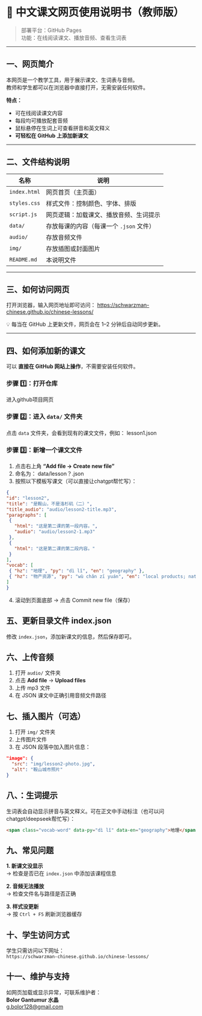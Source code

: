 # 📘 中文课文网页使用说明书（教师版）

> 部署平台：GitHub Pages  
> 功能：在线阅读课文、播放音频、查看生词表  

---

## 一、网页简介

本网页是一个教学工具，用于展示课文、生词表与音频。  
教师和学生都可以在浏览器中直接打开，无需安装任何软件。

**特点：**
- 可在线阅读课文内容  
- 每段均可播放配套音频  
- 鼠标悬停在生词上可查看拼音和英文释义  
- **可轻松在 GitHub 上添加新课文** 

---

## 二、文件结构说明

| 名称 | 说明 |
|------|------|
| `index.html` | 网页首页（主页面） |
| `styles.css` | 样式文件：控制颜色、字体、排版 |
| `script.js` | 网页逻辑：加载课文、播放音频、生词提示 |
| `data/` | 存放每课的内容（每课一个 `.json` 文件） |
| `audio/` | 存放音频文件 |
| `img/` | 存放插图或封面图片 |
| `README.md` | 本说明文件 |

---

## 三、如何访问网页

打开浏览器，输入网页地址即可访问：
https://schwarzman-chinese.github.io/chinese-lessons/

💡 每当在 GitHub 上更新文件，网页会在 1–2 分钟后自动同步更新。

---

## 四、如何添加新的课文

可以 **直接在 GitHub 网站上操作**，不需要安装任何软件。

### 步骤 1️⃣：打开仓库
进入github项目网页

### 步骤 2️⃣：进入 `data/` 文件夹
点击 `data` 文件夹，会看到现有的课文文件，例如：
lesson1.json

### 步骤 3️⃣：新增一个课文文件
1. 点击右上角 **“Add file → Create new file”**  
2. 命名为：
data/lesson？.json
3. 按照以下模板写课文（可以直接让chatgpt帮忙写）：

```json
{
"id": "lesson2",
"title": "是鞍山，不是洛杉矶（二）",
"title_audio": "audio/lesson2-title.mp3",
"paragraphs": [
 {
   "html": "这是第二课的第一段内容。",
   "audio": "audio/lesson2-1.mp3"
 },
 {
   "html": "这是第二课的第二段内容。"
 }
],
"vocab": [
 { "hz": "地理", "py": "dì lǐ", "en": "geography" },
 { "hz": "物产资源", "py": "wù chǎn zī yuán", "en": "local products; natural resources" }
]
}
````

4. 滚动到页面底部 → 点击 Commit new file（保存）

## 五、更新目录文件 index.json
修改 `index.json`，添加新课文的信息，然后保存即可。

## 六、上传音频
1. 打开 `audio/` 文件夹
2. 点击 **Add file** → **Upload files**
3. 上传 mp3 文件
4. 在 JSON 课文中正确引用音频文件路径

## 七、插入图片（可选）
1. 打开 `img/` 文件夹
2. 上传图片文件
3. 在 JSON 段落中加入图片信息：
```json
"image": { 
  "src": "img/lesson2-photo.jpg", 
  "alt": "鞍山城市照片" 
}
````

## 八、：生词提示
生词表会自动显示拼音与英文释义。可在正文中手动标注（也可以问chatgpt/deepseek帮忙写）：
```html
<span class="vocab-word" data-py="dì lǐ" data-en="geography">地理</span>
````

## 九、常见问题

**1. 新课文没显示**  
→ 检查是否已在 `index.json` 中添加该课程信息

**2. 音频无法播放**  
→ 检查文件名与路径是否正确

**3. 样式没更新**  
→ 按 `Ctrl + F5` 刷新浏览器缓存

## 十、学生访问方式

学生只需访问以下网址：  
`https://schwarzman-chinese.github.io/chinese-lessons/`

## 十一、维护与支持

如网页加载或显示异常，可联系维护者：  
**Bolor Gantumur 水晶**  
g.bolor128@gmail.com

